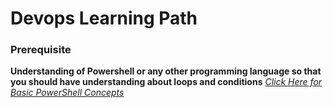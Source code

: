 # Devops Learning Path


### Prerequisite
**Understanding of Powershell or any other programming language so that you should have understanding about loops and conditions**
*[Click Here for Basic PowerShell Concepts](https://github.com/hclpandv/powershell-training-material)*

